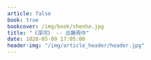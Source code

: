 ```yaml
---
article: false
book: true
bookcover: /img/book/shenhe.jpg
title: "《深河》 -- 远藤周作"
date: 1020-05-09 17:05:00
header-img: "/img/article_header/header.jpg"
---
```

